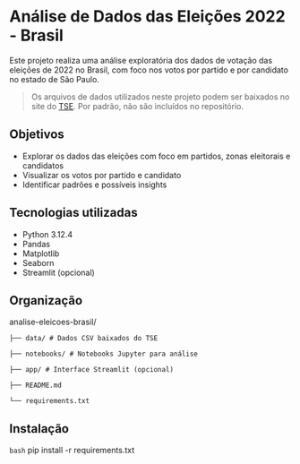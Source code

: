 # Análise de Dados das Eleições 2022 - Brasil

Este projeto realiza uma análise exploratória dos dados de votação das eleições de 2022 no Brasil, com foco nos votos por partido e por candidato no estado de São Paulo.

> Os arquivos de dados utilizados neste projeto podem ser baixados no site do [TSE](https://dadosabertos.tse.jus.br/). Por padrão, não são incluídos no repositório.

## Objetivos

- Explorar os dados das eleições com foco em partidos, zonas eleitorais e candidatos
- Visualizar os votos por partido e candidato
- Identificar padrões e possíveis insights

## Tecnologias utilizadas

- Python 3.12.4
- Pandas
- Matplotlib
- Seaborn
- Streamlit (opcional)

## Organização
analise-eleicoes-brasil/

    ├── data/ # Dados CSV baixados do TSE

    ├── notebooks/ # Notebooks Jupyter para análise

    ├── app/ # Interface Streamlit (opcional)

    ├── README.md
    
    └── requirements.txt

## Instalação

``bash``
pip install -r requirements.txt